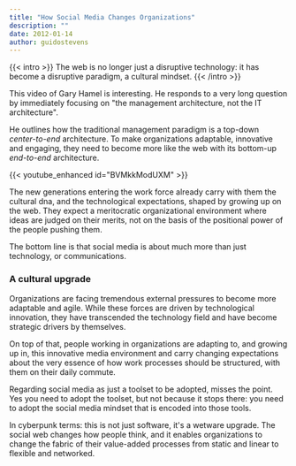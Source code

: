 ```yaml
---
title: "How Social Media Changes Organizations"
description: ""
date: 2012-01-14
author: guidostevens
---
```


{{< intro >}}
The web is no longer just a disruptive technology: it has become a disruptive paradigm, a cultural mindset.
{{< /intro >}}

This video of Gary Hamel is interesting. He responds to a
very long question by immediately focusing
on "the management architecture, not the IT architecture".

He outlines how the traditional management paradigm is a
top-down *center-to-end* architecture. To make organizations
adaptable, innovative and engaging, they need to become more
like the web with its bottom-up *end-to-end* architecture.

{{< youtube_enhanced id="BVMkkModUXM" >}}

The new generations entering the work force already carry with
them the cultural dna, and the technological expectations, shaped
by growing up on the web. They expect a meritocratic
organizational environment where ideas are judged on their merits,
not on the basis of the positional power of the people pushing them.

The bottom line is that social media is about much more than just
technology, or communications.

### A cultural upgrade

Organizations are facing tremendous
external pressures to become more adaptable and agile. While these
forces are driven by technological innovation, they have transcended
the technology field and have become strategic drivers by themselves.

On top of that, people working in organizations are adapting to,
and growing up in, this innovative media environment and carry
changing expectations about the very essence of how work processes
should be structured, with them on their daily commute.

Regarding social media as just a toolset to be adopted, misses the point.
Yes you need to adopt the toolset, but not because it stops there:
you need to adopt the social media mindset that is encoded into those tools.

In cyberpunk terms: this is not just software, it's a wetware upgrade.
The social web changes how people think, and it enables organizations to
change the fabric of their value-added processes from static and linear
to flexible and networked.
